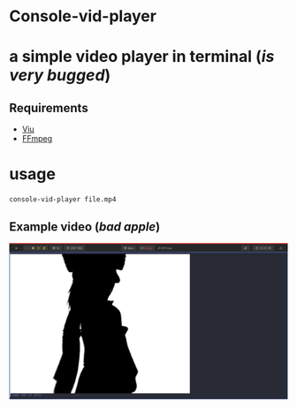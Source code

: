 # Console-vid-player
# a simple video player in terminal (*is very bugged*)
## Requirements
 - [Viu](https://github.com/atanunq/viu)
 - [FFmpeg](https://www.ffmpeg.org/)
# usage
 `console-vid-player file.mp4`
## Example video (*bad apple*)
![print](https://github.com/yxqsnz/Console-vid-player/blob/main/ss.png?raw=true)

